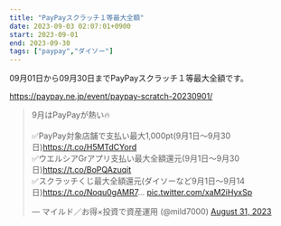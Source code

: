 ```yaml
---
title: "PayPayスクラッチ１等最大全額"
date: 2023-09-03 02:07:01+0900
start: 2023-09-01
end: 2023-09-30
tags: ["paypay","ダイソー"]
---
```


09月01日から09月30日までPayPayスクラッチ１等最大全額です。

https://paypay.ne.jp/event/paypay-scratch-20230901/

<blockquote class="twitter-tweet"><p lang="ja" dir="ltr">9月はPayPayが熱い🔥<br><br>✅PayPay対象店舗で支払い最大1,000pt(9月1日～9月30日)<a href="https://t.co/H5MTdCYord">https://t.co/H5MTdCYord</a><br>✅ウエルシアGrアプリ支払い最大全額還元(9月1日～9月30日)<a href="https://t.co/BoPQAzuqit">https://t.co/BoPQAzuqit</a><br>✅スクラッチくじ最大全額還元(ダイソーなど9月1日～9月14日)<a href="https://t.co/Noqu0gAMR7">https://t.co/Noqu0gAMR7</a>… <a href="https://t.co/xaM2iHyxSp">pic.twitter.com/xaM2iHyxSp</a></p>&mdash; マイルド／お得×投資で資産運用 (@mild7000) <a href="https://twitter.com/mild7000/status/1697392450036511005?ref_src=twsrc%5Etfw">August 31, 2023</a></blockquote> <script async src="https://platform.twitter.com/widgets.js" charset="utf-8"></script>

